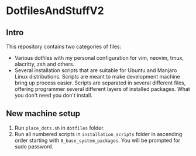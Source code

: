 # DotfilesAndStuffV2

## Intro

This repository contains two categories of files:
- Various dotfiles with my personal configuration for vim, neovim, tmux, alacritty, zsh and others.
- Several installation scripts that are suitable for Ubuntu and Manjaro Linux distributions.
Scripts are meant to make development machine bring up process easier.
Scripts are separated in several different files, offering programmer several different layers of installed packages.
What you don't need you don't install.

## New machine setup

1. Run `place_dots.sh` in `dotfiles` folder.
2. Run all numbered scripts in `installation_scripts` folder in ascending order starting with `0_base_system_packages`.
You will be prompted for sudo password.
